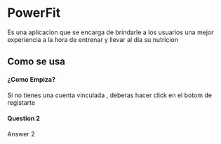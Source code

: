 
# PowerFit

Es una  aplicacion que se encarga de brindarle a los usuarios una mejor experiencia a la hora de entrenar y llevar al dia su nutricion 


## Como se usa

#### ¿Como Empiza?

Si no tienes una cuenta vinculada , deberas hacer click en el botom de registarte 

#### Question 2

Answer 2

